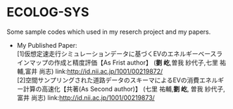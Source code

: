 # ECOLOG-SYS
Some sample codes which used in my reserch project and my papers.  
  
  
- My Published Paper:  
[1]仮想定速走行シミュレーションデータに基づくEVのエネルギーベースラインマップの作成と精度評価【As Frist author】 (**劉 屹**,曽我 紗代子,七里 祐輔,富井 尚志) link:http://id.nii.ac.jp/1001/00219872/  
[2]空間サンプリングされた道路データのスキーマによるEVの消費エネルギー計算の高速化【共著(As Second author)】 (七里 祐輔,**劉 屹**, 曽我 紗代子,富井 尚志) link:http://id.nii.ac.jp/1001/00219873/

